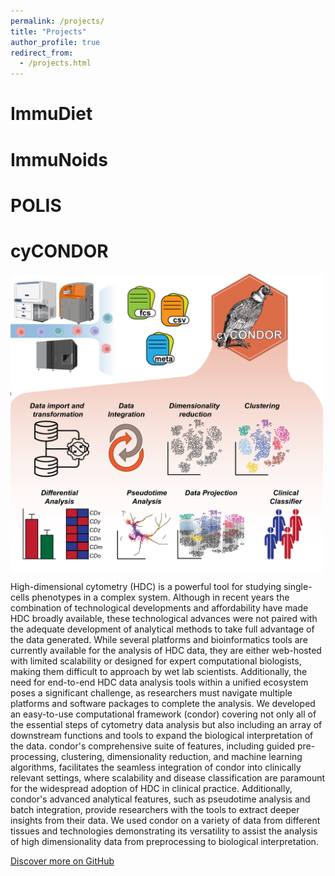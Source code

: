 ```yaml
---
permalink: /projects/
title: "Projects"
author_profile: true
redirect_from: 
  - /projects.html
---
```


# ImmuDiet

# ImmuNoids

# POLIS

# cyCONDOR
<img src="../images/cyCONDOR.png" alt="drawing" width="500" align="center"/>

High-dimensional cytometry (HDC) is a powerful tool for studying single-cells phenotypes in a complex system. Although in recent years the combination of technological developments and affordability have made HDC broadly available, these technological advances were not paired with the adequate development of analytical methods to take full advantage of the data generated. While several platforms and bioinformatics tools are currently available for the analysis of HDC data, they are either web-hosted with limited scalability or designed for expert computational biologists, making them difficult to approach by wet lab scientists. Additionally, the need for end-to-end HDC data analysis tools within a unified ecosystem poses a significant challenge, as researchers must navigate multiple platforms and software packages to complete the analysis. We developed an easy-to-use computational framework (condor) covering not only all of the essential steps of cytometry data analysis but also including an array of downstream functions and tools to expand the biological interpretation of the data. condor's comprehensive suite of features, including guided pre-processing, clustering, dimensionality reduction, and machine learning algorithms, facilitates the seamless integration of condor into clinically relevant settings, where scalability and disease classification are paramount for the widespread adoption of HDC in clinical practice. Additionally, condor's advanced analytical features, such as pseudotime analysis and batch integration, provide researchers with the tools to extract deeper insights from their data. We used condor on a variety of data from different tissues and technologies demonstrating its versatility to assist the analysis of high dimensionality data from preprocessing to biological interpretation.

[Discover more on GitHub](https://github.com/lorenzobonaguro/cyCONDOR)